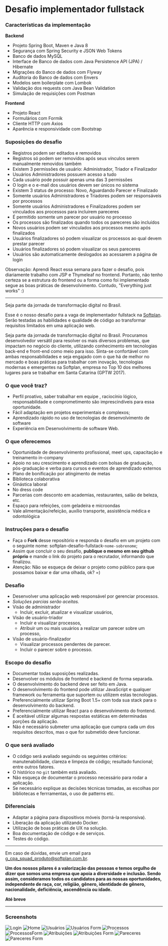 # Desafio implementador fullstack

### Características da implementação

**Backend**
- Projeto Spring Boot, Maven e Java 8
- Segurança com Spring Security e JSON Web Tokens
- Banco de dados MySQL
- Interface de Banco de dados com Java Persistence API (JPA) / Hibernate
- Migrações do Banco de dados com Flyway
- Auditoria do Banco de dados com Envers
- Modelos sem boilerplate com Lombok
- Validação dos requests com Java Bean Validation
- Simulação de requisições com Postman

**Frontend**
- Projeto React
- Formulários com Formik
- Cliente HTTP com Axios
- Aparência e responsividade com Bootstrap

### Suposições do desafio
- Registros podem ser editados e removidos
- Registros só podem ser removidos após seus vínculos serem manualmente removidos também
- Existem 3 permissões de usuário: Administrador, Triador e Finalizador
- Usuários Administradores possuem acesso a tudo
- Cada usuário pode possuir apenas uma das 3 permissões
- O login e o e-mail dos usuários devem ser únicos no sistema
- Existem 3 status de processo: Novo, Aguardando Parecer e Finalizado
- Somente usuários Administradores e Triadores podem ser responsáveis por processos
- Somente usuários Administradores e Finalizadores podem ser vinculados aos processos para incluirem pareceres
- É permitido somente um parecer por usuário no processo
- Os processos são finalizados quando todos os pareceres são incluídos
- Novos usuários podem ser vinculados aos processos mesmo após finalizados
- Usuários finalizadores só podem visualizar os processos ao qual devem prestar parecer
- Usuários finalizadores só podem visualizar os seus pareceres
- Usuários são automaticamente deslogados ao acessarem a página de login

Observação: Aprendi React essa semana para fazer o desafio, pois diariamente trabalho com JSP e Thymeleaf no frontend. Portanto, não tenho certeza se a estrutura do frontend ou a forma como foi implementado segue as boas práticas de desenvolvimento. Contudo, "Everything just works" :)

---

Seja parte da jornada de transformação digital no Brasil.

Esse é o nosso desafio para a vaga de implementador fullstack na [Softplan](https://www.softplan.com.br/carreira/). Serão testadas as habilidades e qualidade de código ao transformar requisitos limitados em uma aplicação web.

Seja parte da jornada de transformação digital no Brasil.
Procuramos desenvolvedor versátil para resolver os mais diversos problemas, que impactam no negócio do cliente, utilizando conhecimento em tecnologias back-end e front-end como meio para isso. Sinta-se confortável com ambas responsabilidades e seja engajado com o que há de melhor no mercado e boas práticas para trabalhar com inovação, tecnologias modernas e emergentes na Softplan, empresa no Top 10 dos melhores lugares para se trabalhar em Santa Catarina (GPTW 2017).


### O que você traz?
- Perfil proativo, saber trabalhar em equipe , raciocínio lógico, responsabilidade e comprometimento são imprescindíveis para essa oportunidade.
- Fácil adaptação em projetos experimentais e complexos;
- Aprendizado rápido no uso de tecnologias de desenvolvimento de software
- Experiência em Desenvolvimento de software Web.


### O que oferecemos
- Oportunidade de desenvolvimento profissional, meet ups, capacitação e treinamento in-company
- Apoio no seu crescimento e aprendizado com bolsas de graduação, pós-graduação e verba para cursos e eventos de aprendizado externos
- Plano de bonificação por atingimento de metas
- Biblioteca colaborativa
- Ginástica laboral
- No dress code
- Parcerias com desconto em academias, restaurantes, salão de beleza, etc.
- Espaço para refeições, com geladeira e microondas
- Vale alimentação/refeição, auxílio transporte, assistência médica e odontológica


### Instruções para o desafio

- Faça o **Fork** desse repositório e responda o desafio em um projeto com o seguinte nome: softplan-desafio-fullstack-`nome-sobrenome`;
- Assim que concluir o seu desafio, **publique o mesmo em seu github próprio** e mande o link do projeto para o recrutador, informando que finalizou.
- Atenção: Não se esqueça de deixar o projeto como público para que possamos baixar e dar uma olhada, ok? =)


### Desafio
- Desenvolver uma aplicação web responsável por gerenciar processos.
- *Soluções parcias serão aceitas.*
- Visão de administrador
	- Incluir, excluir, atualizar e visualizar usuários,
- Visão de usuário-triador
	- Incluir e visualizar processos,
	- Atribuir um ou mais usuários a realizar um parecer sobre um processo,
- Visão de usuário-finalizador
	- Visualizar processos pendentes de parecer.
	- Incluir o parecer sobre o processo.


### Escopo do desafio
- Documentar todas suposições realizadas.
- Desenvolver os módulos de frontend e backend de forma separada.
- O desenvolvimento do backend deve ser feito em Java.
- O desenvolvimento do frontend pode utilizar JavaScript e qualquer framework ou ferramenta que suportem ou utilizem estas tecnologias.
- Preferencialmente utilizar Spring Boot 1.5+ com toda sua stack para o desenvolvimento do backend.
- Preferencialmente utilizar React para o desenvolvimento do frontend.
- É aceitável utilizar algumas respostas estáticas em determinadas porções da aplicação.
- Não é necessário submeter uma aplicação que cumpra cada um dos requisitos descritos, mas o que for submetido deve funcionar.


### O que será avaliado
- O código será avaliado seguindo os seguintes critérios: manutenabilidade, clareza e limpeza de código; resultado funcional; entre outros fatores. 
- O histórico no `git` também está avaliado.
- Não esqueça de documentar o processo necessário para rodar a aplicação.
- Se necessário explique as decisões técnicas tomadas, as escolhas por bibliotecas e ferrramentas, o uso de patterns etc.


### Diferenciais
- Adaptar a página para dispositivos móveis (torná-la responsiva).
- Liberação da aplicação utilizando Docker.
- Utilização de boas práticas de UX na solução.
- Boa documentação de código e de serviços.
- Testes do código.

---
Em caso de dúvidas, envie um email para [g_cpa_squad_produto@softplan.com.br](mailto:g_cpa_squad_produto@softplan.com.br).


**Um dos nossos pilares é a valorização das pessoas e temos orgulho de dizer que somos uma empresa que apoia a diversidade e inclusão. Sendo assim, consideramos todos os candidatos para as nossas oportunidades, independente de raça, cor, religião, gênero, identidade de gênero, nacionalidade, deficiência, ascendência ou idade.**


**Até breve**

---

### Screenshots

![Login](/screenshots/Login.png?raw=true "Login")
![Home](/screenshots/Home.png?raw=true "Home")
![Usuários](/screenshots/Usuarios.png?raw=true "Usuários")
![Usuários Form](/screenshots/UsuariosForm.png?raw=true "Usuários Form")
![Processos](/screenshots/Processos.png?raw=true "Processos")
![ProcessosForm](/screenshots/ProcessosForm.png?raw=true "Processos Form")
![Atribuições](/screenshots/Atribuicoes.png?raw=true "Atribuições")
![Atribuições Form](/screenshots/AtribuicoesForm.png?raw=true "Atribuições Form")
![Pareceres](/screenshots/Pareceres.png?raw=true "Pareceres")
![Pareceres Form](/screenshots/PareceresForm.png?raw=true "Pareceres Form")
